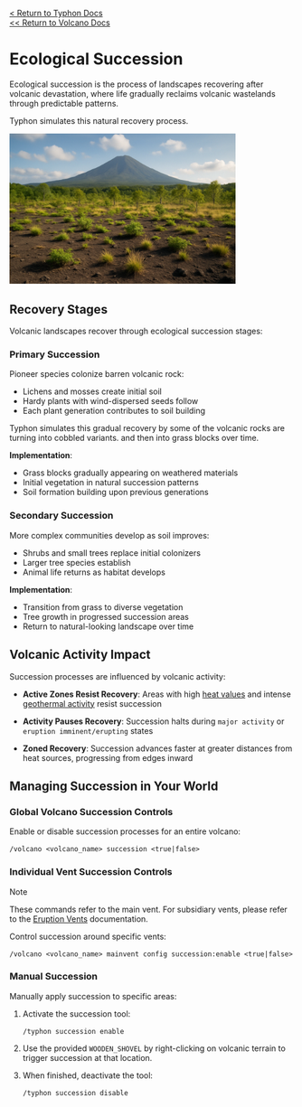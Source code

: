[<  Return to Typhon Docs](/DOCS.md)  
[<< Return to Volcano Docs](./index.md)  

# Ecological Succession

Ecological succession is the process of landscapes recovering after volcanic devastation, where life gradually reclaims volcanic wastelands through predictable patterns.

Typhon simulates this natural recovery process.

<img src="/.github/docs/volcano/assets/succession.png" width="400" />

## Recovery Stages

Volcanic landscapes recover through ecological succession stages:

### Primary Succession

Pioneer species colonize barren volcanic rock:
- Lichens and mosses create initial soil
- Hardy plants with wind-dispersed seeds follow
- Each plant generation contributes to soil building

Typhon simulates this gradual recovery by some of the volcanic rocks are turning into cobbled variants. and then into grass blocks over time.

**Implementation**:
- Grass blocks gradually appearing on weathered materials
- Initial vegetation in natural succession patterns
- Soil formation building upon previous generations

### Secondary Succession

More complex communities develop as soil improves:
- Shrubs and small trees replace initial colonizers
- Larger tree species establish
- Animal life returns as habitat develops

**Implementation**:
- Transition from grass to diverse vegetation
- Tree growth in progressed succession areas
- Return to natural-looking landscape over time

## Volcanic Activity Impact

Succession processes are influenced by volcanic activity:

- **Active Zones Resist Recovery**: Areas with high [heat values](./status.md) and intense [geothermal activity](./geothermal.md) resist succession

- **Activity Pauses Recovery**: Succession halts during `major activity` or `eruption imminent/erupting` states

- **Zoned Recovery**: Succession advances faster at greater distances from heat sources, progressing from edges inward

## Managing Succession in Your World

### Global Volcano Succession Controls

Enable or disable succession processes for an entire volcano:
```
/volcano <volcano_name> succession <true|false>
```

### Individual Vent Succession Controls

> [!NOTE]  
> These commands refer to the main vent. For subsidiary vents, please refer to the [Eruption Vents](./vents.md#commands) documentation.

Control succession around specific vents:
```
/volcano <volcano_name> mainvent config succession:enable <true|false>
```

### Manual Succession

Manually apply succession to specific areas:

1. Activate the succession tool:
   ```
   /typhon succession enable
   ```

2. Use the provided `WOODEN_SHOVEL` by right-clicking on volcanic terrain to trigger succession at that location.

3. When finished, deactivate the tool:
   ```
   /typhon succession disable
   ```
